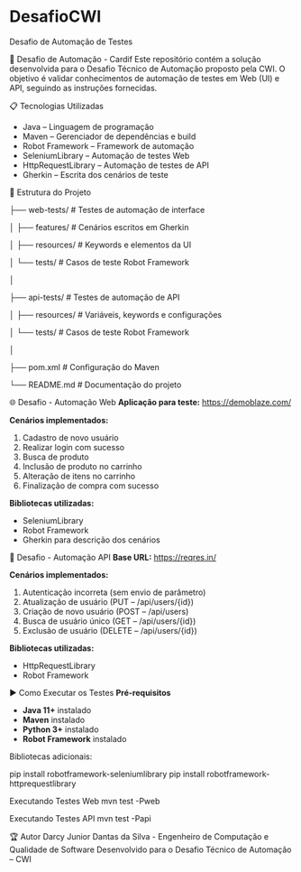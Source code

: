 # DesafioCWI
Desafio de Automação de Testes

🧪 Desafio de Automação - Cardif
Este repositório contém a solução desenvolvida para o Desafio Técnico de Automação proposto pela CWI.
O objetivo é validar conhecimentos de automação de testes em Web (UI) e API, seguindo as instruções fornecidas.

📋 Tecnologias Utilizadas
- Java – Linguagem de programação
- Maven – Gerenciador de dependências e build
- Robot Framework – Framework de automação
- SeleniumLibrary – Automação de testes Web
- HttpRequestLibrary – Automação de testes de API
- Gherkin – Escrita dos cenários de teste

📂 Estrutura do Projeto

├── web-tests/            # Testes de automação de interface

│   ├── features/         # Cenários escritos em Gherkin

│   ├── resources/        # Keywords e elementos da UI

│   └── tests/            # Casos de teste Robot Framework

│

├── api-tests/            # Testes de automação de API

│   ├── resources/        # Variáveis, keywords e configurações

│   └── tests/            # Casos de teste Robot Framework

│

├── pom.xml               # Configuração do Maven

└── README.md             # Documentação do projeto

🌐 Desafio - Automação Web
**Aplicação para teste:** https://demoblaze.com/

**Cenários implementados:**

1. Cadastro de novo usuário
2. Realizar login com sucesso
3. Busca de produto
4. Inclusão de produto no carrinho
5. Alteração de itens no carrinho
6. Finalização de compra com sucesso

**Bibliotecas utilizadas:**

- SeleniumLibrary
- Robot Framework
- Gherkin para descrição dos cenários

🔗 Desafio - Automação API
**Base URL:** https://reqres.in/

**Cenários implementados:**

1. Autenticação incorreta (sem envio de parâmetro)
2. Atualização de usuário (PUT – /api/users/{id})
3. Criação de novo usuário (POST – /api/users)
4. Busca de usuário único (GET – /api/users/{id})
5. Exclusão de usuário (DELETE – /api/users/{id})

**Bibliotecas utilizadas:**

- HttpRequestLibrary
- Robot Framework

▶️ Como Executar os Testes
**Pré-requisitos**
- **Java 11+** instalado
- **Maven** instalado
- **Python 3+** instalado
- **Robot Framework** instalado

Bibliotecas adicionais:

pip install robotframework-seleniumlibrary
pip install robotframework-httprequestlibrary

Executando Testes Web
mvn test -Pweb

Executando Testes API
mvn test -Papi


🏆 Autor
Darcy Junior Dantas da Silva - Engenheiro de Computação e Qualidade de Software
Desenvolvido para o Desafio Técnico de Automação – CWI
